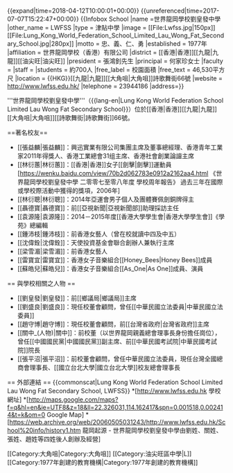 {{expand|time=2018-04-12T10:00:01+00:00}}
{{unreferenced|time=2017-07-07T15:22:47+00:00}}
{{Infobox School
|name           =世界龍岡學校劉皇發中學
|other_name     = LWFSS
|type           = 津貼中學
|image          = [[File:Lwfss.jpg|150px]]<br/>[[File:Lung_Kong_World_Federation_School_Limited_Lau_Wong_Fat_Secondary_School.jpg|280px]]
|motto          = 忠、義、仁、勇
|established    = 1977年
|affiliation    = 世界龍岡學校（香港）有限公司
|district       = [[香港|香港]][[九龍|九龍]][[油尖旺|油尖旺]]
|president      = 張鴻釗先生
|principal      = 何家珍女士
|faculty        = <!--學社-->
|staff          = <!--教職員人數-->
|students       = 約700人
|free_label     = 校園面積
|free_text      = 46,530平方尺
|location       = {{HKG}}[[九龍|九龍]][[大角咀|大角咀]]詩歌舞街66號
|website        = http://www.lwfss.edu.hk/
|telephone      = 23944186
|address=}}

'''世界龍岡學校劉皇發中學'''（{{lang-en|Lung Kong World Federation School Limited Lau Wong Fat Secondary School}}）位於[[香港|香港]][[九龍|九龍]][[大角咀|大角咀]][[詩歌舞街|詩歌舞街]]66號。

==著名校友==
* [[張益麟|張益麟]]：興迅實業有限公司集團主席及董事總經理、香港青年工業家2011年得獎人、香港工業總會31组主席、香港社會創業論譠主席
* [[林衍蕙|林衍蕙]]：[[香港|香港]]女子[[劍擊|劍擊]]運動員<ref name="學校周年報告">[https://wenku.baidu.com/view/70b2d062783e0912a2162aa4.html 《世界龍岡學校劉皇發中學 二零零七至零八年度 學校周年報告》 過去三年在國際或學校際活動中獲得的獎項，2006年]</ref>
* [[林衍聰|林衍聰]]：2014年亞運會男子個人及團體賽佩劍銅牌得主
* [[聶德寶|聶德寶]]：前[[亞視新聞|亞視新聞部]]助理採訪主任
* [[袁源隆|袁源隆]]：2014－2015年度[[香港大學學生會|香港大學學生會]]《學苑》總編輯
* [[鍾沛枝|鍾沛枝]]：前香港女藝人（曾在校就讀中四及中五）
* [[沈偉銓|沈偉銓]]：天使投資基金會聯合創辦人兼執行主席
* [[梁雪湄|梁雪湄]]：前香港女藝人
* [[雷寶宜|雷寶宜]]：香港女子音樂組合[[Honey_Bees|Honey Bees]]成員
* [[蘇皓兒|蘇皓兒]]：香港女子音樂組合[[As_One|As One]]成員、演員

== 與學校相關之人物 ==
* [[劉皇發|劉皇發]]：前[[鄉議局|鄉議局]]主席
* [[劉盛良|劉盛良]]：現任校董會顧問，曾任[[中華民國立法委員|中華民國立法委員]]
* [[趙守博|趙守博]]：現任校董會顧問，前[[台灣省政府|台灣省政府]]主席
* [[關中_(人物)|關中]]：前校董（以世界龍岡親義總會理事長身份擔任崗位），曾任[[中國國民黨|中國國民黨]]副主席、前[[中華民國考試院|中華民國考試院]]院長
* [[張平沼|張平沼]]：前校董會顧問，曾任中華民國立法委員，現任台灣全國總商會理事長、[[國立台北大學|國立台北大學]]校友總會理事長

== 外部連結 ==
{{commonscat|Lung Kong World Federation School Limited Lau Wong Fat Secondary School, LWFSS}}
*[http://www.lwfss.edu.hk 學校網址]
*[http://maps.google.com/maps?f=q&hl=en&ie=UTF8&z=18&ll=22.326031,114.162417&spn=0.001518,0.002414&t=k&om=0 Google Map] 
*[https://web.archive.org/web/20060505031243/http://www.lwfss.edu.hk/School%20info/history1.htm 龍岡起源 - 世界龍岡學校劉皇發中學由劉姓、關姓、張姓、趙姓等四姓後人創辦及經營]

[[Category:大角咀|Category:大角咀]]
[[Category:油尖旺區中學|L]]
[[Category:1977年創建的教育機構|Category:1977年創建的教育機構]]